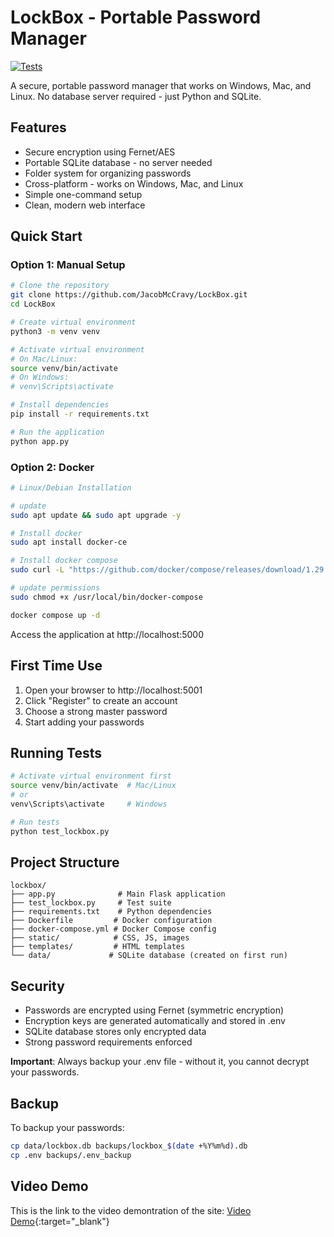 # LockBox - Portable Password Manager

[![Tests](https://github.com/JacobMcCravy/LockBox/actions/workflows/tests.yml/badge.svg)](https://github.com/JacobMcCravy/LockBox/actions/workflows/tests.yml)

A secure, portable password manager that works on Windows, Mac, and Linux. No database server required - just Python and SQLite.

## Features

- Secure encryption using Fernet/AES
- Portable SQLite database - no server needed
- Folder system for organizing passwords
- Cross-platform - works on Windows, Mac, and Linux
- Simple one-command setup
- Clean, modern web interface

## Quick Start

### Option 1: Manual Setup
```bash
# Clone the repository
git clone https://github.com/JacobMcCravy/LockBox.git
cd LockBox

# Create virtual environment
python3 -m venv venv

# Activate virtual environment
# On Mac/Linux:
source venv/bin/activate
# On Windows:
# venv\Scripts\activate

# Install dependencies
pip install -r requirements.txt

# Run the application
python app.py
```

### Option 2: Docker
```bash
# Linux/Debian Installation

# update
sudo apt update && sudo apt upgrade -y

# Install docker
sudo apt install docker-ce

# Install docker compose
sudo curl -L "https://github.com/docker/compose/releases/download/1.29.2/docker-compose-$(uname -s)-$(uname -m)" -o /usr/local/bin/docker-compose

# update permissions
sudo chmod +x /usr/local/bin/docker-compose

docker compose up -d
```
Access the application at http://localhost:5000

## First Time Use

1. Open your browser to http://localhost:5001
2. Click "Register" to create an account
3. Choose a strong master password
4. Start adding your passwords

## Running Tests

```bash
# Activate virtual environment first
source venv/bin/activate  # Mac/Linux
# or
venv\Scripts\activate     # Windows

# Run tests
python test_lockbox.py
```

## Project Structure

```
lockbox/
├── app.py              # Main Flask application
├── test_lockbox.py     # Test suite
├── requirements.txt    # Python dependencies
├── Dockerfile         # Docker configuration
├── docker-compose.yml # Docker Compose config
├── static/            # CSS, JS, images
├── templates/         # HTML templates
└── data/             # SQLite database (created on first run)
```

## Security

- Passwords are encrypted using Fernet (symmetric encryption)
- Encryption keys are generated automatically and stored in .env
- SQLite database stores only encrypted data
- Strong password requirements enforced

**Important**: Always backup your .env file - without it, you cannot decrypt your passwords.

## Backup

To backup your passwords:
```bash
cp data/lockbox.db backups/lockbox_$(date +%Y%m%d).db
cp .env backups/.env_backup
```

## Video Demo

This is the link to the video demontration of the site:
[Video Demo](https://drive.google.com/file/d/1NNdtKLECa2qwIdmkYKWF8LgkGlorJH6n/view?usp=sharing){:target="_blank"}
